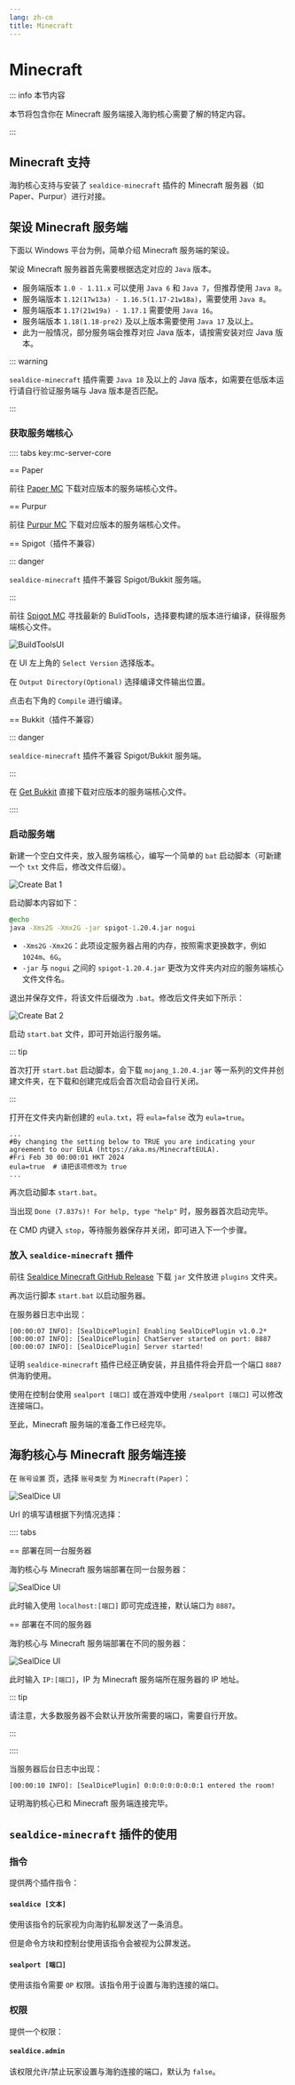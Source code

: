 ```yaml
---
lang: zh-cn
title: Minecraft
---
```


# Minecraft

::: info 本节内容

本节将包含你在 Minecraft 服务端接入海豹核心需要了解的特定内容。

:::

## Minecraft 支持

海豹核心支持与安装了 `sealdice-minecraft` 插件的 Minecraft 服务器（如 Paper、Purpur）进行对接。

## 架设 Minecraft 服务端

下面以 Windows 平台为例，简单介绍 Minecraft 服务端的架设。

架设 Minecraft 服务器首先需要根据选定对应的 `Java` 版本。

- 服务端版本 `1.0 - 1.11.x` 可以使用 `Java 6` 和 `Java 7`，但推荐使用 `Java 8`。
- 服务端版本 `1.12(17w13a) - 1.16.5(1.17-21w18a)`，需要使用 `Java 8`。
- 服务端版本 `1.17(21w19a) - 1.17.1` 需要使用 `Java 16`。
- 服务端版本 `1.18(1.18-pre2)` 及以上版本需要使用 `Java 17` 及以上。
- 此为一般情况，部分服务端会推荐对应 Java 版本，请按需安装对应 Java 版本。

::: warning

`sealdice-minecraft` 插件需要 `Java 18` 及以上的 Java 版本，如需要在低版本运行请自行验证服务端与 Java 版本是否匹配。

:::

### 获取服务端核心

:::: tabs key:mc-server-core

== Paper

前往 [Paper MC](https://papermc.io) 下载对应版本的服务端核心文件。

== Purpur

前往 [Purpur MC](https://purpurmc.org) 下载对应版本的服务端核心文件。

== Spigot（插件不兼容）

::: danger

`sealdice-minecraft` 插件不兼容 Spigot/Bukkit 服务端。

:::

前往 [Spigot MC](https://www.spigotmc.org) 寻找最新的 BulidTools，选择要构建的版本进行编译，获得服务端核心文件。

![BuildToolsUI](./images/platform-minecraft_1.png)

在 UI 左上角的 `Select Version` 选择版本。

在 `Output Directory(Optional)` 选择编译文件输出位置。

点击右下角的 `Compile` 进行编译。

== Bukkit（插件不兼容）

::: danger

`sealdice-minecraft` 插件不兼容 Spigot/Bukkit 服务端。

:::

在 [Get Bukkit](https://www.getbukkit.org) 直接下载对应版本的服务端核心文件。

::::

### 启动服务端

新建一个空白文件夹，放入服务端核心，编写一个简单的 `bat` 启动脚本（可新建一个 `txt` 文件后，修改文件后缀）。

![Create Bat 1](./images/platform-minecraft_2.jpg)

启动脚本内容如下：

```cmd
@echo
java -Xms2G -Xmx2G -jar spigot-1.20.4.jar nogui
```

- `-Xms2G` `-Xmx2G`：此项设定服务器占用的内存，按照需求更换数字，例如 `1024m`、`6G`。
- `-jar` 与 `nogui` 之间的 `spigot-1.20.4.jar` 更改为文件夹内对应的服务端核心文件文件名。

退出并保存文件，将该文件后缀改为 `.bat`。修改后文件夹如下所示：

![Create Bat 2](./images/platform-minecraft_3.jpg)

启动 `start.bat` 文件，即可开始运行服务端。

::: tip

首次打开 `start.bat` 启动脚本，会下载 `mojang_1.20.4.jar` 等一系列的文件并创建文件夹，在下载和创建完成后会首次启动会自行关闭。

:::

打开在文件夹内新创建的 `eula.txt`，将 `eula=false` 改为 `eula=true`。

```text{4}
...
#By changing the setting below to TRUE you are indicating your agreement to our EULA (https://aka.ms/MinecraftEULA).
#Fri Feb 30 00:00:01 HKT 2024
eula=true  # 请把该项修改为 true
...
```

再次启动脚本 `start.bat`。

当出现 `Done (7.837s)! For help, type "help"` 时，服务器首次启动完毕。

在 CMD 内键入 `stop`，等待服务器保存并关闭，即可进入下一个步骤。

### 放入 `sealdice-minecraft` 插件

前往 [Sealdice Minecraft GitHub Release](https://github.com/sealdice/sealdice-minecraft/releases) 下载 `jar` 文件放进 `plugins` 文件夹。

再次运行脚本 `start.bat` 以启动服务器。

在服务器日志中出现：

```cmd{2}
[00:00:07 INFO]: [SealDicePlugin] Enabling SealDicePlugin v1.0.2*
[00:00:07 INFO]: [SealDicePlugin] ChatServer started on port: 8887
[00:00:07 INFO]: [SealDicePlugin] Server started!
```

证明 `sealdice-minecraft` 插件已经正确安装，并且插件将会开启一个端口 `8887` 供海豹使用。

使用在控制台使用 `sealport [端口]` 或在游戏中使用 `/sealport [端口]` 可以修改连接端口。

至此，Minecraft 服务端的准备工作已经完毕。

## 海豹核心与 Minecraft 服务端连接

在 `账号设置` 页，选择 `账号类型` 为 `Minecraft(Paper)`：

![SealDice UI](./images/platform-minecraft_4.jpg)

Url 的填写请根据下列情况选择：

:::: tabs

== 部署在同一台服务器

海豹核心与 Minecraft 服务端部署在同一台服务器：

![SealDice UI](./images/platform-minecraft_5.jpg)

此时输入使用 `localhost:[端口]` 即可完成连接，默认端口为 `8887`。

== 部署在不同的服务器

海豹核心与 Minecraft 服务端部署在不同的服务器：

![SealDice UI](./images/platform-minecraft_6.jpg)

此时输入 `IP:[端口]`，IP 为 Minecraft 服务端所在服务器的 IP 地址。

::: tip

请注意，大多数服务器不会默认开放所需要的端口，需要自行开放。

:::

::::

当服务器后台日志中出现：

```cmd
[00:00:10 INFO]: [SealDicePlugin] 0:0:0:0:0:0:0:1 entered the room! 
```

证明海豹核心已和 Minecraft 服务端连接完毕。

## `sealdice-minecraft` 插件的使用

### 指令

提供两个插件指令：

#### `sealdice [文本]`

使用该指令的玩家视为向海豹私聊发送了一条消息。

但是命令方块和控制台使用该指令会被视为公屏发送。

#### `sealport [端口]`

使用该指令需要 `OP` 权限。该指令用于设置与海豹连接的端口。

### 权限

提供一个权限：

#### `sealdice.admin`

该权限允许/禁止玩家设置与海豹连接的端口，默认为 `false`。
